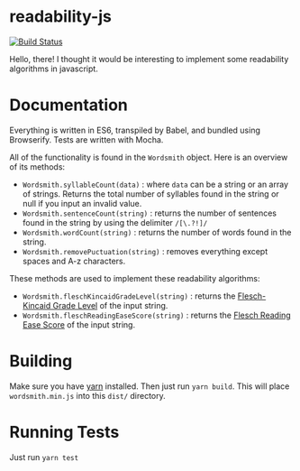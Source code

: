 readability-js
==============

[![Build Status](https://travis-ci.org/msquitieri/wordsmith-js.svg?branch=master)](https://travis-ci.org/msquitieri/wordsmith-js)

Hello, there! I thought it would be interesting to implement some readability algorithms in javascript.

Documentation
==============

Everything is written in ES6, transpiled by Babel, and bundled using Browserify. Tests are written with Mocha.

All of the functionality is found in the `Wordsmith` object. Here is an overview of its methods:

- `Wordsmith.syllableCount(data)` : where `data` can be a string or an array of strings. Returns the total number of syllables found in the string or null if you input an invalid value.
- `Wordsmith.sentenceCount(string)` : returns the number of sentences found in the string by using the delimiter `/[\.?!]/`
- `Wordsmith.wordCount(string)` : returns the number of words found in the string.
- `Wordsmith.removePuctuation(string)` : removes everything except spaces and A-z characters.

These methods are used to implement these readability algorithms:

- `Wordsmith.fleschKincaidGradeLevel(string)` : returns the [Flesch-Kincaid Grade Level](http://en.wikipedia.org/wiki/Flesch-Kincaid#Flesch.E2.80.93Kincaid_Grade_Level "Flesch-Kincaid Grade Level on Wikipedia") of the input string.
- `Wordsmith.fleschReadingEaseScore(string)` : returns the [Flesch Reading Ease Score](http://en.wikipedia.org/wiki/Flesch-Kincaid "Flesch Readability tests on Wikipedia") of the input string.

Building
==============

Make sure you have [yarn](https://yarnpkg.com) installed. Then just run `yarn build`. This will place `wordsmith.min.js` into this `dist/` directory.

Running Tests
==============

Just run `yarn test`

